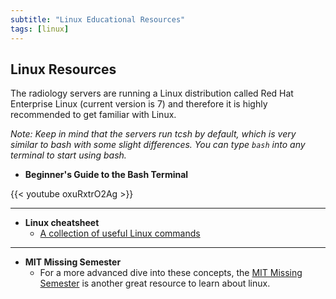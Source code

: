 ```yaml
---
subtitle: "Linux Educational Resources"
tags: [linux]
---
```


## Linux Resources

The radiology servers are running a Linux distribution called Red Hat Enterprise Linux (current version is 7) and therefore it is highly recommended to get familiar with Linux.

*Note: Keep in mind that the servers run tcsh by default, which is very similar to bash with some slight differences. You can type `bash` into any terminal to start using bash.*

- **Beginner's Guide to the Bash Terminal**

{{< youtube oxuRxtrO2Ag >}}

---

- **Linux cheatsheet**
  - [A collection of useful Linux commands](/materials/linux-cheatsheet.pdf)

---

- **MIT Missing Semester**
  - For a more advanced dive into these concepts, the [MIT Missing Semester](https://missing.csail.mit.edu/) is another great resource to learn about linux.
